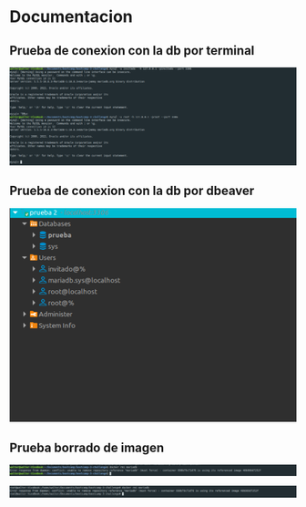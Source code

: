 # Documentacion 
## Prueba de conexion con la db por terminal
![conexiondb](assets/mysql-cli.png)

## Prueba de conexion con la db por dbeaver
![conexiondb_dbeaver](assets/conexiondb.png)

## Prueba borrado de imagen
![deleteimage](assets/rmi_mariadb.png)

![deleteimagesudo](assets/sudo_rmi_db.png)


